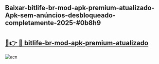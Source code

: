 ## Baixar-bitlife-br-mod-apk-premium-atualizado-Apk-sem-anúncios-desbloqueado-completamente-2025-#0b8h9

# <h2><a href="https://ainizakaria.my?title=bitlife-br-mod-apk-premium-atualizado&ref=22M">🔗👉 🔴 bitlife-br-mod-apk-premium-atualizado</a></h2>

[![acn](https://github.com/user-attachments/assets/0f9c940e-d8b0-45ae-aac7-cd30a18b3e1c)](https://ainizakaria.my?title=bitlife-br-mod-apk-premium-atualizado&ref=22M)

